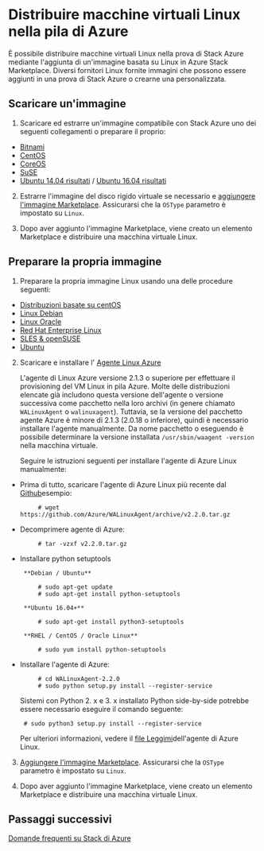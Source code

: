 <properties
    pageTitle="Gli utenti Guest Linux nella pila Azure | Microsoft Azure"
    description="Informazioni su come creare macchine virtuali basate su Linux nello Stack di Azure."
    services="azure-stack"
    documentationCenter=""
    authors="anjayajodha"
    manager="byronr"
    editor=""/>

<tags
    ms.service="azure-stack"
    ms.workload="na"
    ms.tgt_pltfrm="na"
    ms.devlang="na"
    ms.topic="article"
    ms.date="09/26/2016"
    ms.author="anajod"/>
    
# <a name="deploy-linux-virtual-machines-on-azure-stack"></a>Distribuire macchine virtuali Linux nella pila di Azure

È possibile distribuire macchine virtuali Linux nella prova di Stack Azure mediante l'aggiunta di un'immagine basata su Linux in Azure Stack Marketplace. Diversi fornitori Linux fornite immagini che possono essere aggiunti in una prova di Stack Azure o crearne una personalizzata.

## <a name="download-an-image"></a>Scaricare un'immagine

 1. Scaricare ed estrarre un'immagine compatibile con Stack Azure uno dei seguenti collegamenti o preparare il proprio:
  - [Bitnami](https://bitnami.com/azure-stack)
  - [CentOS](http://olstacks.cloudapp.net/latest/)
  - [CoreOS](https://stable.release.core-os.net/amd64-usr/current/coreos_production_azure_image.vhd.bz2)
  - [SuSE](https://download.suse.com/Download?buildid=VCFi7y7MsFQ~)
  - [Ubuntu 14.04 risultati](https://partner-images.canonical.com/azure/azure_stack/) / [Ubuntu 16.04 risultati](http://cloud-images.ubuntu.com/releases/xenial/release/ubuntu-16.04-server-cloudimg-amd64-disk1.vhd.zip)
  
 2. Estrarre l'immagine del disco rigido virtuale se necessario e [aggiungere l'immagine Marketplace](azure-stack-add-vm-image.md). Assicurarsi che la `OSType` parametro è impostato su `Linux`.
 
 3. Dopo aver aggiunto l'immagine Marketplace, viene creato un elemento Marketplace e distribuire una macchina virtuale Linux.
  
## <a name="prepare-your-own-image"></a>Preparare la propria immagine

1. Preparare la propria immagine Linux usando una delle procedure seguenti:
 - [Distribuzioni basate su centOS](../virtual-machines/virtual-machines-linux-create-upload-centos.md)
 - [Linux Debian](../virtual-machines/virtual-machines-linux-debian-create-upload-vhd.md)
 - [Linux Oracle](../virtual-machines/virtual-machines-linux-oracle-create-upload-vhd.md)
 - [Red Hat Enterprise Linux](../virtual-machines/virtual-machines-linux-redhat-create-upload-vhd.md)
 - [SLES & openSUSE](../virtual-machines/virtual-machines-linux-suse-create-upload-vhd.md)
 - [Ubuntu](../virtual-machines/virtual-machines-linux-create-upload-ubuntu.md)

2. Scaricare e installare l' [Agente Linux Azure](https://github.com/Azure/WALinuxAgent/)

    L'agente di Linux Azure versione 2.1.3 o superiore per effettuare il provisioning del VM Linux in pila Azure. Molte delle distribuzioni elencate già includono questa versione dell'agente o versione successiva come pacchetto nella loro archivi (in genere chiamato `WALinuxAgent` o `walinuxagent`). Tuttavia, se la versione del pacchetto agente Azure è minore di 2.1.3 (2.0.18 o inferiore), quindi è necessario installare l'agente manualmente. Da nome pacchetto o eseguendo è possibile determinare la versione installata `/usr/sbin/waagent -version` nella macchina virtuale.

    Seguire le istruzioni seguenti per installare l'agente di Azure Linux manualmente:

 - Prima di tutto, scaricare l'agente di Azure Linux più recente dal [Github](https://github.com/Azure/WALinuxAgent/releases)esempio:

            # wget https://github.com/Azure/WALinuxAgent/archive/v2.2.0.tar.gz

 - Decomprimere agente di Azure:

            # tar -vzxf v2.2.0.tar.gz

 - Installare python setuptools

        **Debian / Ubuntu**

            # sudo apt-get update
            # sudo apt-get install python-setuptools

        **Ubuntu 16.04+**

            # sudo apt-get install python3-setuptools

        **RHEL / CentOS / Oracle Linux**

            # sudo yum install python-setuptools

 - Installare l'agente di Azure:

            # cd WALinuxAgent-2.2.0
            # sudo python setup.py install --register-service

    Sistemi con Python 2. x e 3. x installato Python side-by-side potrebbe essere necessario eseguire il comando seguente:

        # sudo python3 setup.py install --register-service

    Per ulteriori informazioni, vedere il [file Leggimi](https://github.com/Azure/WALinuxAgent/blob/master/README.md)dell'agente di Azure Linux.

3. [Aggiungere l'immagine Marketplace](azure-stack-add-vm-image.md). Assicurarsi che la `OSType` parametro è impostato su `Linux`.

4. Dopo aver aggiunto l'immagine Marketplace, viene creato un elemento Marketplace e distribuire una macchina virtuale Linux.

## <a name="next-steps"></a>Passaggi successivi

[Domande frequenti su Stack di Azure](azure-stack-faq.md)